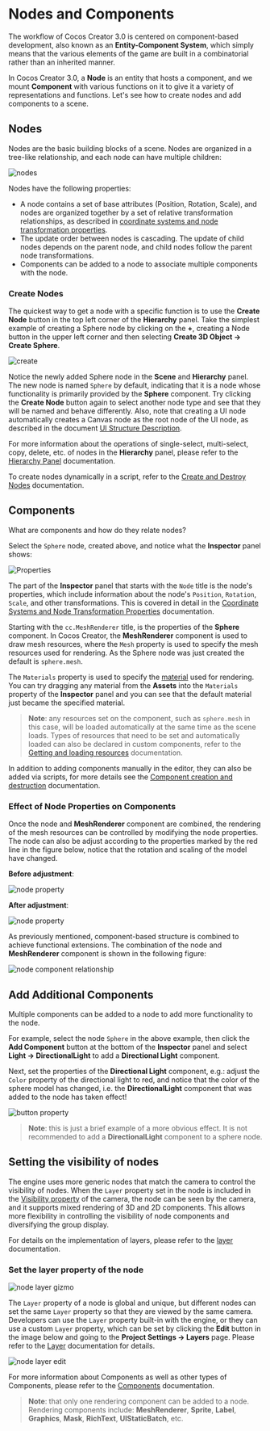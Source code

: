 # Nodes and Components

The workflow of Cocos Creator 3.0 is centered on component-based development, also known as an **Entity-Component System**, which simply means that the various elements of the game are built in a combinatorial rather than an inherited manner.

In Cocos Creator 3.0, a **Node** is an entity that hosts a component, and we mount **Component** with various functions on it to give it a variety of representations and functions. Let's see how to create nodes and add components to a scene.

## Nodes

Nodes are the basic building blocks of a scene. Nodes are organized in a tree-like relationship, and each node can have multiple children:

![nodes](scene/nodes.jpg)

Nodes have the following properties:

- A node contains a set of base attributes (Position, Rotation, Scale), and nodes are organized together by a set of relative transformation relationships, as described in [coordinate systems and node transformation properties](./coord.md).
- The update order between nodes is cascading. The update of child nodes depends on the parent node, and child nodes follow the parent node transformations.
- Components can be added to a node to associate multiple components with the node.

### Create Nodes

The quickest way to get a node with a specific function is to use the **Create Node** button in the top left corner of the **Hierarchy** panel. Take the simplest example of creating a Sphere node by clicking on the **+**, creating a Node button in the upper left corner and then selecting **Create 3D Object -> Create Sphere**.

![create](scene/create.png)

Notice the newly added Sphere node in the **Scene** and **Hierarchy** panel. The new node is named `Sphere` by default, indicating that it is a node whose functionality is primarily provided by the **Sphere** component. Try clicking the **Create Node** button again to select another node type and see that they will be named and behave differently. Also, note that creating a UI node automatically creates a Canvas node as the root node of the UI node, as described in the document [UI Structure Description](../../2d-object/ui-system/index.md).

For more information about the operations of single-select, multi-select, copy, delete, etc. of nodes in the **Hierarchy** panel, please refer to the [Hierarchy Panel](../../editor/hierarchy/index.md) documentation.

To create nodes dynamically in a script, refer to the [Create and Destroy Nodes](../../scripting/create-destroy.md) documentation.

## Components

What are components and how do they relate nodes?

Select the `Sphere` node, created above, and notice what the **Inspector** panel shows:

![Properties](scene/inspector.png)

The part of the **Inspector** panel that starts with the `Node` title is the node's properties, which include information about the node's `Position`, `Rotation`, `Scale`, and other transformations. This is covered in detail in the [Coordinate Systems and Node Transformation Properties](coord.md) documentation.

Starting with the `cc.MeshRenderer` title, is the properties of the **Sphere** component. In Cocos Creator, the **MeshRenderer** component is used to draw mesh resources, where the `Mesh` property is used to specify the mesh resources used for rendering. As the Sphere node was just created the default is `sphere.mesh`.

The `Materials` property is used to specify the [material](../../asset/material.md) used for rendering. You can try dragging any material from the **Assets** into the `Materials` property of the **Inspector** panel and you can see that the default material just became the specified material.

> **Note**: any resources set on the component, such as `sphere.mesh` in this case, will be loaded automatically at the same time as the scene loads. Types of resources that need to be set and automatically loaded can also be declared in custom components, refer to the [Getting and loading resources](../../scripting/load-assets.md) documentation.

In addition to adding components manually in the editor, they can also be added via scripts, for more details see the [Component creation and destruction](../../scripting/component.md) documentation.

### Effect of Node Properties on Components

Once the node and **MeshRenderer** component are combined, the rendering of the mesh resources can be controlled by modifying the node properties. The node can also be adjust according to the properties marked by the red line in the figure below, notice that the rotation and scaling of the model have changed.

**Before adjustment**:

![node property](scene/node-before.png)

**After adjustment**:

![node property](scene/node-after.png)

As previously mentioned, component-based structure is combined to achieve functional extensions. The combination of the node and **MeshRenderer** component is shown in the following figure:

![node component relationship](scene/node-chart.png)

## Add Additional Components

Multiple components can be added to a node to add more functionality to the node.

For example, select the node `Sphere` in the above example, then click the **Add Component** button at the bottom of the **Inspector** panel and select **Light -> DirectionalLight** to add a **Directional Light** component.

Next, set the properties of the **Directional Light** component, e.g.: adjust the `Color` property of the directional light to red, and notice that the color of the sphere model has changed, i.e. the **DirectionalLight** component that was added to the node has taken effect!

![button property](scene/directional-light.png)

> **Note**: this is just a brief example of a more obvious effect. It is not recommended to add a **DirectionalLight** component to a sphere node.

## Setting the visibility of nodes

The engine uses more generic nodes that match the camera to control the visibility of nodes. When the `Layer` property set in the node is included in the [Visibility property](../../editor/components/camera-component.md) of the camera, the node can be seen by the camera, and it supports mixed rendering of 3D and 2D components. This allows more flexibility in controlling the visibility of node components and diversifying the group display.

For details on the implementation of layers, please refer to the [layer](layer.md) documentation.

### Set the layer property of the node

![node layer gizmo](scene/node-layer-gizmo.png)

The `Layer` property of a node is global and unique, but different nodes can set the same `Layer` property so that they are viewed by the same camera. Developers can use the `Layer` property built-in with the engine, or they can use a custom `Layer` property, which can be set by clicking the **Edit** button in the image below and going to the **Project Settings -> Layers** page. Please refer to the [Layer](layer.md) documentation for details.

![node layer edit](scene/node-layer-edit.png)

For more information about Components as well as other types of Components, please refer to the [Components](../../editor/components/index.md) documentation.

> **Note**: that only one rendering component can be added to a node. Rendering components include: **MeshRenderer**, **Sprite**, **Label**, **Graphics**, **Mask**, **RichText**, **UIStaticBatch**, etc.
